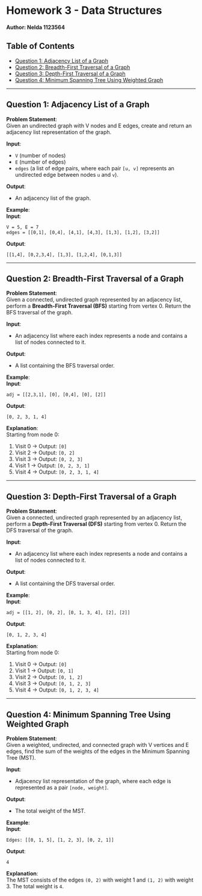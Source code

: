# Homework 3 - Data Structures

**Author: Nelda 1123564**

## Table of Contents
- [Question 1: Adjacency List of a Graph](#question-1-adjacency-list-of-a-graph)
- [Question 2: Breadth-First Traversal of a Graph](#question-2-breadth-first-traversal-of-a-graph)
- [Question 3: Depth-First Traversal of a Graph](#question-3-depth-first-traversal-of-a-graph)
- [Question 4: Minimum Spanning Tree Using Weighted Graph](#question-4-minimum-spanning-tree-using-weighted-graph)

---

## Question 1: Adjacency List of a Graph
**Problem Statement**:  
Given an undirected graph with V nodes and E edges, create and return an adjacency list representation of the graph.  

**Input**:  
- `V` (number of nodes)  
- `E` (number of edges)  
- `edges` (a list of edge pairs, where each pair `[u, v]` represents an undirected edge between nodes `u` and `v`).  

**Output**:  
- An adjacency list of the graph.  

**Example**:  
**Input**:  
```
V = 5, E = 7  
edges = [[0,1], [0,4], [4,1], [4,3], [1,3], [1,2], [3,2]]
```  
**Output**:  
```
[[1,4], [0,2,3,4], [1,3], [1,2,4], [0,1,3]]
```

---

## Question 2: Breadth-First Traversal of a Graph
**Problem Statement**:  
Given a connected, undirected graph represented by an adjacency list, perform a **Breadth-First Traversal (BFS)** starting from vertex 0. Return the BFS traversal of the graph.  

**Input**:  
- An adjacency list where each index represents a node and contains a list of nodes connected to it.  

**Output**:  
- A list containing the BFS traversal order.  

**Example**:  
**Input**:  
```
adj = [[2,3,1], [0], [0,4], [0], [2]]
```  
**Output**:  
```
[0, 2, 3, 1, 4]
```  
**Explanation**:  
Starting from node 0:  
1. Visit 0 → Output: `[0]`  
2. Visit 2 → Output: `[0, 2]`  
3. Visit 3 → Output: `[0, 2, 3]`  
4. Visit 1 → Output: `[0, 2, 3, 1]`  
5. Visit 4 → Output: `[0, 2, 3, 1, 4]`  

---

## Question 3: Depth-First Traversal of a Graph
**Problem Statement**:  
Given a connected, undirected graph represented by an adjacency list, perform a **Depth-First Traversal (DFS)** starting from vertex 0. Return the DFS traversal of the graph.  

**Input**:  
- An adjacency list where each index represents a node and contains a list of nodes connected to it.  

**Output**:  
- A list containing the DFS traversal order.  

**Example**:  
**Input**:  
```
adj = [[1, 2], [0, 2], [0, 1, 3, 4], [2], [2]]
```  
**Output**:  
```
[0, 1, 2, 3, 4]
```  
**Explanation**:  
Starting from node 0:  
1. Visit 0 → Output: `[0]`  
2. Visit 1 → Output: `[0, 1]`  
3. Visit 2 → Output: `[0, 1, 2]`  
4. Visit 3 → Output: `[0, 1, 2, 3]`  
5. Visit 4 → Output: `[0, 1, 2, 3, 4]`  

---

## Question 4: Minimum Spanning Tree Using Weighted Graph
**Problem Statement**:  
Given a weighted, undirected, and connected graph with V vertices and E edges, find the sum of the weights of the edges in the Minimum Spanning Tree (MST).  

**Input**:   
- Adjacency list representation of the graph, where each edge is represented as a pair `[node, weight]`.  

**Output**:  
- The total weight of the MST.  

**Example**:  
**Input**:  
```
Edges: [[0, 1, 5], [1, 2, 3], [0, 2, 1]]
```  
**Output**:  
```
4
```  
**Explanation**:  
The MST consists of the edges `(0, 2)` with weight 1 and `(1, 2)` with weight 3. The total weight is `4`.  

